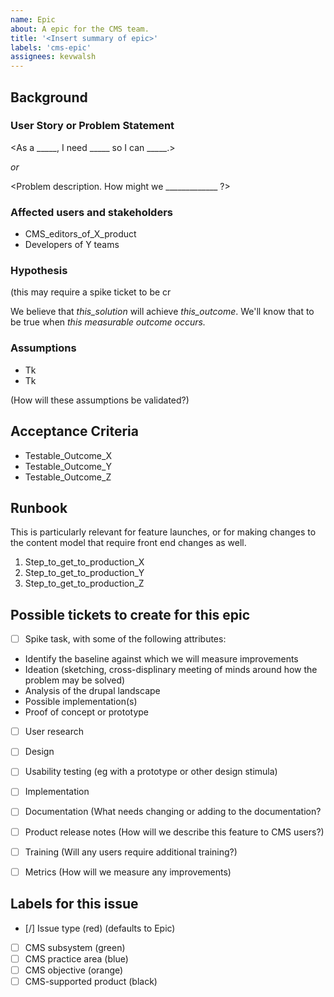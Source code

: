 ```yaml
---
name: Epic
about: A epic for the CMS team.
title: '<Insert summary of epic>'
labels: 'cms-epic'
assignees: kevwalsh
---
```


## Background

### User Story or Problem Statement

<As a _____, I need _____ so I can _____.>

_or_

<Problem description. How might we _____________ ?>


### Affected users and stakeholders

* CMS_editors_of_X_product
* Developers of Y teams

<link to any existing research or data supporting this>


### Hypothesis

(this may require a spike ticket to be cr

We believe that _this_solution_ will achieve _this_outcome_. We'll know that to be true when _this measurable outcome occurs._

### Assumptions
* Tk
* Tk

(How will these assumptions be validated?)

## Acceptance Criteria
* Testable_Outcome_X
* Testable_Outcome_Y
* Testable_Outcome_Z

## Runbook  
This is particularly relevant for feature launches, or for making changes to the content model that require front end changes as well.
1. Step_to_get_to_production_X  
1. Step_to_get_to_production_Y
1. Step_to_get_to_production_Z


## Possible tickets to create for this epic

- [ ] Spike task, with some of the following attributes:
* Identify the baseline against which we will measure improvements
* Ideation (sketching, cross-displinary meeting of minds around how the problem may be solved)
* Analysis of the drupal landscape
* Possible implementation(s)
* Proof of concept or prototype

- [ ] User research
- [ ] Design
- [ ] Usability testing (eg with a prototype or other design stimula)
- [ ] Implementation
- [ ] Documentation (What needs changing or adding to the documentation?
- [ ] Product release notes (How will we describe this feature to CMS users?)
- [ ] Training (Will any users require additional training?)
- [ ] Metrics (How will we measure any improvements)


## Labels for  this issue
- [/] Issue type (red) (defaults to Epic)
- [ ] CMS subsystem (green)
- [ ] CMS practice area (blue)
- [ ] CMS objective (orange)
- [ ] CMS-supported product (black)
